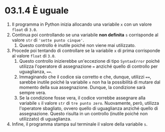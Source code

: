 # 03.1.4 È uguale
1. Il programma in Python inizia allocando una variabile `x` con un valore `float` di `3.0`.
2. Continua poi controllando se una variabile **non definita** `s` corrisponde al valore `str` di `'sette punto cinque'`.
    1. Questo controllo è inutile poiché non viene mai utilizzato.
3. Procede poi tentando di controllare se la variabile `x` di prima corrisponde al valore `float` di `3.0`.
    1. Questo controllo inizierebbe un'eccezione di tipo `SyntaxError` poiché utilizza l'operatore di assegnazione `=` anziché quello di controllo per uguaglianza, `==`.
    2. Immaginando che il codice sia corretto e che, dunque, utilizzi `==`, sarebbe inutile poiché la variabile `x` non ha la possibilità di mutare dal momento della sua assegnazione. Dunque, la condizione sarà sempre vera.
    3. Se la condizione fosse vera, il codice vorrebbe assegnare alla variabile `s` il valore `str` di `tre punto zero`. Nuovamente, però, utilizza l'operatore sbagliato, ovvero quello di uguaglianza anziché quello di assegnazione. Questo risulta in un controllo (inutile poiché non utilizzato) di uguaglianza.
4. Infine, il programma stampa sul terminale il valore della variabile `s`.